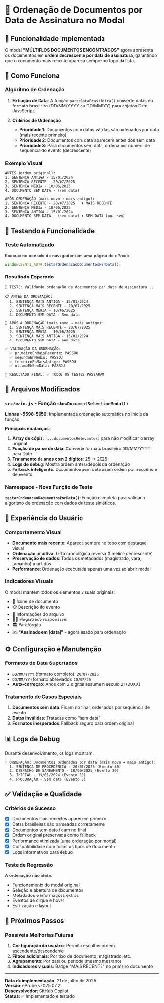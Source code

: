 # 📅 Ordenação de Documentos por Data de Assinatura no Modal

## 🎯 Funcionalidade Implementada

O modal **"MÚLTIPLOS DOCUMENTOS ENCONTRADOS"** agora apresenta os documentos em **ordem decrescente por data de assinatura**, garantindo que o documento mais recente apareça sempre no topo da lista.

## 🔧 Como Funciona

### Algoritmo de Ordenação

1. **Extração de Data**: A função `parseDataBrasileira()` converte datas no formato brasileiro (DD/MM/YYYY ou DD/MM/YY) para objetos Date JavaScript.

2. **Critérios de Ordenação**:
    - **Prioridade 1**: Documentos com datas válidas são ordenados por data (mais recente primeiro)
    - **Prioridade 2**: Documentos com data aparecem antes dos sem data
    - **Prioridade 3**: Para documentos sem data, ordena por número de sequência do evento (decrescente)

### Exemplo Visual

```
ANTES (ordem original):
1. SENTENÇA ANTIGA - 15/01/2024
2. SENTENÇA RECENTE - 20/07/2025
3. SENTENÇA MÉDIA - 10/06/2025
4. DOCUMENTO SEM DATA - (sem data)

APÓS ORDENAÇÃO (mais novo → mais antigo):
1. SENTENÇA RECENTE - 20/07/2025   ⬆️ MAIS RECENTE
2. SENTENÇA MÉDIA - 10/06/2025
3. SENTENÇA ANTIGA - 15/01/2024
4. DOCUMENTO SEM DATA - (sem data) ⬇️ SEM DATA (por seq)
```

## 🧪 Testando a Funcionalidade

### Teste Automatizado

Execute no console do navegador (em uma página do eProc):

```javascript
window.SENT1_AUTO.testarOrdenacaoDocumentosPorData();
```

### Resultado Esperado

```
🧪 TESTE: Validando ordenação de documentos por data de assinatura...

📋 ANTES DA ORDENAÇÃO:
  1. SENTENÇA MAIS ANTIGA - 15/01/2024
  2. SENTENÇA MAIS RECENTE - 20/07/2025
  3. SENTENÇA MÉDIA - 10/06/2025
  4. DOCUMENTO SEM DATA - Sem data

🔄 APÓS A ORDENAÇÃO (mais novo → mais antigo):
  1. SENTENÇA MAIS RECENTE - 20/07/2025
  2. SENTENÇA MÉDIA - 10/06/2025
  3. SENTENÇA MAIS ANTIGA - 15/01/2024
  4. DOCUMENTO SEM DATA - Sem data

✅ VALIDAÇÃO DA ORDENAÇÃO:
  ✅ primeiroEhMaisRecente: PASSOU
  ✅ segundoEhMedio: PASSOU
  ✅ terceiroEhMaisAntigo: PASSOU
  ✅ ultimoEhSemData: PASSOU

🎯 RESULTADO FINAL: ✅ TODOS OS TESTES PASSARAM
```

## 📍 Arquivos Modificados

### `src/main.js` - Função `showDocumentSelectionModal()`

**Linhas ~5598-5650**: Implementada ordenação automática no início da função.

**Principais mudanças**:

1. **Array de cópia**: `[...documentosRelevantes]` para não modificar o array original
2. **Função de parse de data**: Converte formato brasileiro DD/MM/YYYY para Date
3. **Tratamento de anos com 2 dígitos**: 25 → 2025
4. **Logs de debug**: Mostra ordem antes/depois da ordenação
5. **Fallback inteligente**: Documentos sem data usam ordem por sequência de evento

### Namespace - Nova Função de Teste

**`testarOrdenacaoDocumentosPorData()`**: Função completa para validar o algoritmo de ordenação com dados de teste sintéticos.

## 🎨 Experiência do Usuário

### Comportamento Visual

-   **Documento mais recente**: Aparece sempre no topo com destaque visual
-   **Ordenação intuitiva**: Lista cronológica reversa (timeline decrescente)
-   **Preservação de dados**: Todos os metadados (magistrado, vara, tamanho) mantidos
-   **Performance**: Ordenação executada apenas uma vez ao abrir modal

### Indicadores Visuais

O modal mantém todos os elementos visuais originais:

-   📄 Ícone de documento
-   📋 Descrição do evento
-   📁 Informações do arquivo
-   👨‍⚖️ Magistrado responsável
-   🏛️ Vara/órgão
-   ✍️ **"Assinado em [data]"** - agora usado para ordenação

## ⚙️ Configuração e Manutenção

### Formatos de Data Suportados

-   `DD/MM/YYYY` (formato completo): `20/07/2025`
-   `DD/MM/YY` (formato abreviado): `20/07/25`
-   **Auto-correção**: Anos com 2 dígitos assumem século 21 (20XX)

### Tratamento de Casos Especiais

1. **Documentos sem data**: Ficam no final, ordenados por sequência de evento
2. **Datas inválidas**: Tratadas como "sem data"
3. **Formatos inesperados**: Fallback seguro para ordem original

## 📊 Logs de Debug

Durante desenvolvimento, os logs mostram:

```
🔄 ORDENAÇÃO: Documentos ordenados por data (mais novo → mais antigo):
  1. SENTENÇA DE PROCEDÊNCIA - 20/07/2025 (Evento 30)
  2. DESPACHO DE SANEAMENTO - 10/06/2025 (Evento 20)
  3. INICIAL - 15/01/2024 (Evento 10)
  4. PROCURAÇÃO - Sem data (Evento 5)
```

## ✅ Validação e Qualidade

### Critérios de Sucesso

-   [x] Documentos mais recentes aparecem primeiro
-   [x] Datas brasileiras são parseadas corretamente
-   [x] Documentos sem data ficam no final
-   [x] Ordem original preservada como fallback
-   [x] Performance otimizada (uma ordenação por modal)
-   [x] Compatibilidade com todos os tipos de documento
-   [x] Logs informativos para debug

### Teste de Regressão

A ordenação não afeta:

-   Funcionamento do modal original
-   Seleção e abertura de documentos
-   Metadados e informações extras
-   Eventos de clique e hover
-   Estilização e layout

## 🚀 Próximos Passos

### Possíveis Melhorias Futuras

1. **Configuração do usuário**: Permitir escolher ordem ascendente/descendente
2. **Filtros adicionais**: Por tipo de documento, magistrado, etc.
3. **Agrupamento**: Por data ou período (mesmo mês/ano)
4. **Indicadores visuais**: Badge "MAIS RECENTE" no primeiro documento

---

**Data da implementação**: 21 de julho de 2025  
**Versão**: eProbe v2025.07.21  
**Desenvolvedor**: GitHub Copilot  
**Status**: ✅ Implementado e testado
